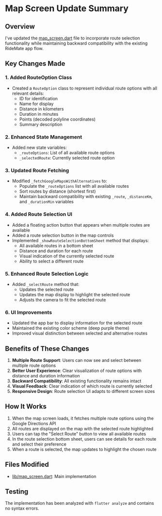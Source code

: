 # Map Screen Update Summary

## Overview
I've updated the [map_screen.dart](file://d:\ridemate\lib\map_screen.dart) file to incorporate route selection functionality while maintaining backward compatibility with the existing RideMate app flow.

## Key Changes Made

### 1. Added RouteOption Class
- Created a `RouteOption` class to represent individual route options with all relevant details:
  - ID for identification
  - Name for display
  - Distance in kilometers
  - Duration in minutes
  - Points (decoded polyline coordinates)
  - Summary description

### 2. Enhanced State Management
- Added new state variables:
  - `_routeOptions`: List of all available route options
  - `_selectedRoute`: Currently selected route option

### 3. Updated Route Fetching
- Modified `_fetchGoogleMapsWithAlternatives` to:
  - Populate the `_routeOptions` list with all available routes
  - Sort routes by distance (shortest first)
  - Maintain backward compatibility with existing `_route`, `_distanceKm`, and `_durationMin` variables

### 4. Added Route Selection UI
- Added a floating action button that appears when multiple routes are available
- Added a route selection button in the map controls
- Implemented `_showRouteSelectionBottomSheet` method that displays:
  - All available routes in a bottom sheet
  - Distance and duration for each route
  - Visual indication of the currently selected route
  - Ability to select a different route

### 5. Enhanced Route Selection Logic
- Added `_selectRoute` method that:
  - Updates the selected route
  - Updates the map display to highlight the selected route
  - Adjusts the camera to fit the selected route

### 6. UI Improvements
- Updated the app bar to display information for the selected route
- Maintained the existing color scheme (deep purple theme)
- Improved visual distinction between selected and alternative routes

## Benefits of These Changes

1. **Multiple Route Support**: Users can now see and select between multiple route options
2. **Better User Experience**: Clear visualization of route options with distance and duration information
3. **Backward Compatibility**: All existing functionality remains intact
4. **Visual Feedback**: Clear indication of which route is currently selected
5. **Responsive Design**: Route selection UI adapts to different screen sizes

## How It Works

1. When the map screen loads, it fetches multiple route options using the Google Directions API
2. All routes are displayed on the map with the selected route highlighted
3. Users can tap the "Select Route" button to view all available routes
4. In the route selection bottom sheet, users can see details for each route and select their preference
5. When a route is selected, the map updates to highlight the chosen route

## Files Modified

- [lib/map_screen.dart](file://d:\ridemate\lib\map_screen.dart): Main implementation

## Testing

The implementation has been analyzed with `flutter analyze` and contains no syntax errors.